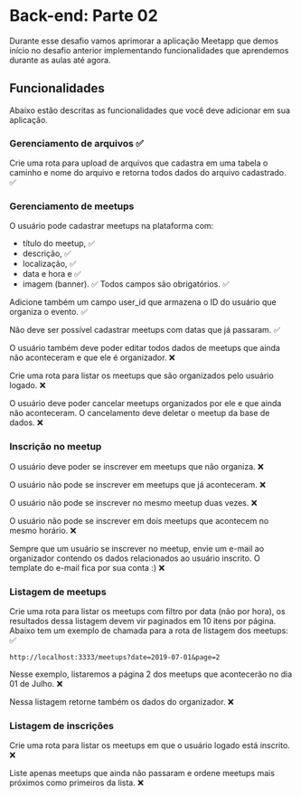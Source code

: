 # Back-end: Parte 02

Durante esse desafio vamos aprimorar a aplicação Meetapp que demos início no desafio anterior implementando funcionalidades que aprendemos durante as aulas até agora.

## Funcionalidades

Abaixo estão descritas as funcionalidades que você deve adicionar em sua aplicação.

### Gerenciamento de arquivos :white_check_mark:

Crie uma rota para upload de arquivos que cadastra em uma tabela o caminho e nome do arquivo e retorna todos dados do arquivo cadastrado. :white_check_mark:

### Gerenciamento de meetups

O usuário pode cadastrar meetups na plataforma com:
  - título do meetup, :white_check_mark:
  - descrição, :white_check_mark:
  - localização, :white_check_mark:
  - data e hora e :white_check_mark:
  - imagem (banner). :white_check_mark:
  Todos campos são obrigatórios. :white_check_mark: 
  
  Adicione também um campo user_id que armazena o ID do usuário que organiza o evento. :white_check_mark:

Não deve ser possível cadastrar meetups com datas que já passaram. :white_check_mark:

O usuário também deve poder editar todos dados de meetups que ainda não aconteceram e que ele é organizador. :x:

Crie uma rota para listar os meetups que são organizados pelo usuário logado. :x:

O usuário deve poder cancelar meetups organizados por ele e que ainda não aconteceram. O cancelamento deve deletar o meetup da base de dados. :x:

### Inscrição no meetup

O usuário deve poder se inscrever em meetups que não organiza. :x:

O usuário não pode se inscrever em meetups que já aconteceram. :x:

O usuário não pode se inscrever no mesmo meetup duas vezes. :x:

O usuário não pode se inscrever em dois meetups que acontecem no mesmo horário. :x:

Sempre que um usuário se inscrever no meetup, envie um e-mail ao organizador contendo os dados relacionados ao usuário inscrito. O template do e-mail fica por sua conta :) :x:

### Listagem de meetups

Crie uma rota para listar os meetups com filtro por data (não por hora), os resultados dessa listagem devem vir paginados em 10 itens por página. Abaixo tem um exemplo de chamada para a rota de listagem dos meetups: :white_check_mark:

```
http://localhost:3333/meetups?date=2019-07-01&page=2
```

Nesse exemplo, listaremos a página 2 dos meetups que acontecerão no dia 01 de Julho. :x:

Nessa listagem retorne também os dados do organizador. :x:

### Listagem de inscrições

Crie uma rota para listar os meetups em que o usuário logado está inscrito. :x:

Liste apenas meetups que ainda não passaram e ordene meetups mais próximos como primeiros da lista. :x:
